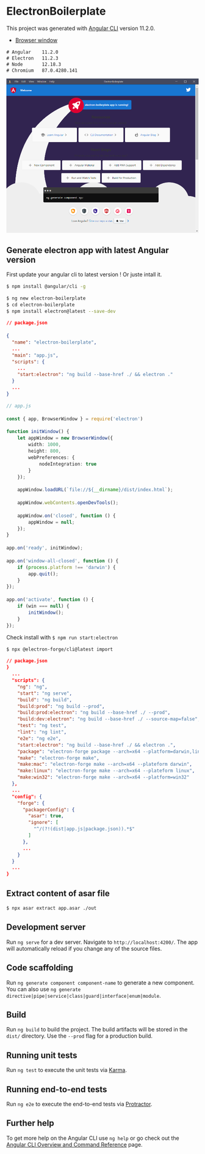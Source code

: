 # ElectronBoilerplate

This project was generated with [Angular CLI](https://github.com/angular/angular-cli) version 11.2.0.

- [Browser window](https://www.electronjs.org/docs/api/browser-window)

```
# Angular    11.2.0
# Electron   11.2.3
# Node       12.18.3
# Chromium   87.0.4280.141
```

![app](assets/app.png)

## Generate electron app with latest Angular version

First update your angular cli to latest version ! Or juste intall it.

```bash
$ npm install @angular/cli -g
```

```bash
$ ng new electron-boilerplate
$ cd electron-boilerplate
$ npm install electron@latest --save-dev
```

```json
// package.json

{
  "name": "electron-boilerplate",
  ...
  "main": "app.js",
  "scripts": {
    ...
    "start:electron": "ng build --base-href ./ && electron ."
  }
  ...
}
```

```typescript
// app.js

const { app, BrowserWindow } = require('electron')

function initWindow() {
    let appWindow = new BrowserWindow({
        width: 1000,
        height: 800,
        webPreferences: {
            nodeIntegration: true
        }
    });

    appWindow.loadURL(`file://${__dirname}/dist/index.html`);

    appWindow.webContents.openDevTools();

    appWindow.on('closed', function () {
        appWindow = null;
    });
}

app.on('ready', initWindow);

app.on('window-all-closed', function () {
    if (process.platform !== 'darwin') {
        app.quit();
    }
});

app.on('activate', function () {
    if (win === null) {
        initWindow();
    }
});
```

Check install with `$ npm run start:electron`

```bash
$ npx @electron-forge/cli@latest import
```

```json
// package.json
}
  ...
  "scripts": {
    "ng": "ng",
    "start": "ng serve",
    "build": "ng build",
    "build:prod": "ng build --prod",
    "build:prod:electron": "ng build --base-href ./ --prod",
    "build:dev:electron": "ng build --base-href ./ --source-map=false",
    "test": "ng test",
    "lint": "ng lint",
    "e2e": "ng e2e",
    "start:electron": "ng build --base-href ./ && electron .",
    "package": "electron-forge package --arch=x64 --platform=darwin,linux,win32",
    "make": "electron-forge make",
    "make:mac": "electron-forge make --arch=x64 --plateform darwin",
    "make:linux": "electron-forge make --arch=x64 --plateform linux",
    "make:win32": "electron-forge make --arch=x64 --platform=win32"
  },
  ...
  "config": {
    "forge": {
      "packagerConfig": {
        "asar": true,
        "ignore": [
          "^/(?!(dist|app.js|package.json)).*$"
        ]
      },
      ...
    }
  }
  ...
}
```

## Extract content of asar file

```bash
$ npx asar extract app.asar ./out
```

## Development server

Run `ng serve` for a dev server. Navigate to `http://localhost:4200/`. The app will automatically reload if you change any of the source files.

## Code scaffolding

Run `ng generate component component-name` to generate a new component. You can also use `ng generate directive|pipe|service|class|guard|interface|enum|module`.

## Build

Run `ng build` to build the project. The build artifacts will be stored in the `dist/` directory. Use the `--prod` flag for a production build.

## Running unit tests

Run `ng test` to execute the unit tests via [Karma](https://karma-runner.github.io).

## Running end-to-end tests

Run `ng e2e` to execute the end-to-end tests via [Protractor](http://www.protractortest.org/).

## Further help

To get more help on the Angular CLI use `ng help` or go check out the [Angular CLI Overview and Command Reference](https://angular.io/cli) page.
